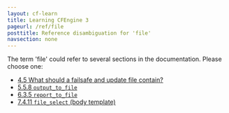 ```yaml
---
layout: cf-learn
title: Learning CFEngine 3
pageurl: /ref/file
posttitle: Reference disambiguation for 'file'
navsection: none
---
```


The term 'file' could refer to several sections in the documentation. Please choose one:

- [4.5 What should a failsafe and update file contain?](https://cfengine.com/manuals/cf3-reference#What-should-a-failsafe-or-update-file-contain)
- [5.5.8 <code>output_to_file</code>](https://cfengine.com/manuals/cf3-reference#output_to_file-in-runagent)
- [6.3.5 <code>report_to_file</code>](https://cfengine.com/manuals/cf3-reference#report_to_file-in-reports)
- [7.4.11 <code>file_select</code> (body template)](https://cfengine.com/manuals/cf3-reference#file_select-in-files)
